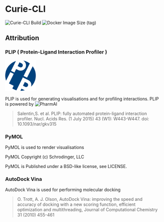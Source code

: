 # Curie-CLI

![Curie-CLI Build](https://github.com/navanchauhan/curie-cli/workflows/Curie-CLI%20Build/badge.svg)
![Docker Image Size (tag)](https://img.shields.io/docker/image-size/navanchauhan/curie-cli/latest?style=social)


## Attribution

### PLIP ( Protein-Ligand Interaction Profiler )

<img src="pliplogo.svg" height="100px">

PLIP is used for generating visualisations and for profiling interactions. PLIP is powered by ![PharmAI](https://www.pharm.ai)

> Salentin,S. et al. PLIP: fully automated protein-ligand interaction profiler. Nucl. Acids Res. (1 July 2015) 43 (W1): W443-W447. doi: 10.1093/nar/gkv315

### PyMOL

PyMOL is used to render visualisations

PyMOL Copyright (c) Schrodinger, LLC

PyMOL is Published under a BSD-like license, see LICENSE.

### AutoDock Vina

AutoDock Vina is used for performing molecular docking

> 	O. Trott, A. J. Olson, AutoDock Vina: improving the speed and accuracy of docking with a new scoring function, efficient optimization and multithreading, Journal of Computational Chemistry 31 (2010) 455-461
